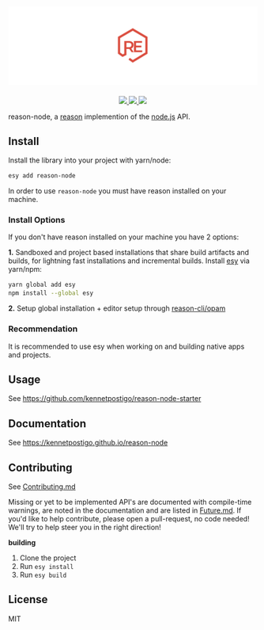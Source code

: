 ![reason-node](website/static/img/readme.png)

<p style="margin-top: 20px;" align="center">
  <a href="http://npm.im/reason-node">
    <img src="https://img.shields.io/npm/v/reason-node.svg?style=flat-square"/>
  </a>
  <a href="http://npm-stat.com/charts.html?package=reason-node">
    <img src="https://img.shields.io/npm/dm/reason-node.svg?style=flat-square"/>
  </a>
  <a href="http://opensource.org/licenses/MIT">
    <img src="https://img.shields.io/npm/l/reason-node.svg?style=flat-square" />
  </a>
</p>
<!-- [![Build Status](https://travis-ci.org/kennetpostigo/reason-node.svg?branch=master)](https://travis-ci.org/kennetpostigo/reason-node) -->

reason-node, a [reason](https://github.com/facebook/reason) implemention of the [node.js](https://github.com/nodejs/node) API.

## Install

Install the library into your project with yarn/node:

```bash
esy add reason-node
```

In order to use `reason-node` you must have reason installed on your machine.

### Install Options

If you don't have reason installed on your machine you have 2 options:

**1.** Sandboxed and project based installations that share build artifacts and builds, for lightning fast installations and incremental builds. Install [esy](https://github.com/esy/esy#install) via yarn/npm:

```bash
yarn global add esy
npm install --global esy
```

**2.** Setup global installation + editor setup through [reason-cli/opam](https://reasonml.github.io/guide/editor-tools/global-installation/)

### Recommendation

It is recommended to use esy when working on and building native apps and projects.

## Usage

See https://github.com/kennetpostigo/reason-node-starter

## Documentation

See https://kennetpostigo.github.io/reason-node

## Contributing

See [Contributing.md](https://github.com/kennetpostigo/reason-node/blob/master/CONTRIBUTING.md)

Missing or yet to be implemented API's are documented with compile-time warnings, are noted in the documentation and are listed in [Future.md](https://github.com/kennetpostigo/reason-node/blob/master/Future.md). If you'd like to help contribute, please open a pull-request, no code needed! We'll try to help steer you in the right direction!

**building**

1. Clone the project
2. Run `esy install`
3. Run `esy build`

## License

MIT
